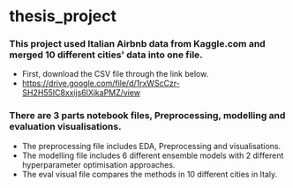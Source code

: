 # thesis_project
<Ensemble machine learning techniques with hyperparameter optimisations for Italian Airbnb data to predict profitability from an investment perspective.>

### This project used Italian Airbnb data from Kaggle.com and merged 10 different cities' data into one file.<br>
- First, download the CSV file through the link below.<br>
- https://drive.google.com/file/d/1rxWScCzr-SH2H55IC8xxijs6lXjkaPMZ/view <br>

### There are 3 parts notebook files, Preprocessing, modelling and evaluation visualisations. <br>
- The preprocessing file includes EDA, Preprocessing and visualisations.<br>
- The modelling file includes 6 different ensemble models with 2 different hyperparameter optimisation approaches.<br>
- The eval visual file compares the methods in 10 different cities in Italy.<br>
